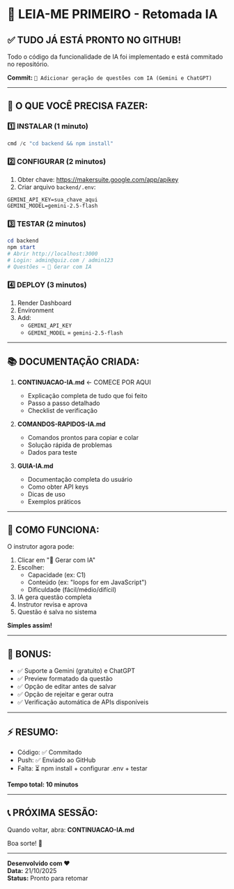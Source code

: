 # 📌 LEIA-ME PRIMEIRO - Retomada IA

## ✅ TUDO JÁ ESTÁ PRONTO NO GITHUB!

Todo o código da funcionalidade de IA foi implementado e está commitado no repositório.

**Commit:** `🤖 Adicionar geração de questões com IA (Gemini e ChatGPT)`

---

## 🎯 O QUE VOCÊ PRECISA FAZER:

### 1️⃣ INSTALAR (1 minuto)
```powershell
cmd /c "cd backend && npm install"
```

### 2️⃣ CONFIGURAR (2 minutos)
1. Obter chave: https://makersuite.google.com/app/apikey
2. Criar arquivo `backend/.env`:
```env
GEMINI_API_KEY=sua_chave_aqui
GEMINI_MODEL=gemini-2.5-flash
```

### 3️⃣ TESTAR (2 minutos)
```powershell
cd backend
npm start
# Abrir http://localhost:3000
# Login: admin@quiz.com / admin123
# Questões → 🤖 Gerar com IA
```

### 4️⃣ DEPLOY (3 minutos)
1. Render Dashboard
2. Environment
3. Add:
   - `GEMINI_API_KEY`
   - `GEMINI_MODEL` = `gemini-2.5-flash`

---

## 📚 DOCUMENTAÇÃO CRIADA:

1. **CONTINUACAO-IA.md** ← COMECE POR AQUI
   - Explicação completa de tudo que foi feito
   - Passo a passo detalhado
   - Checklist de verificação

2. **COMANDOS-RAPIDOS-IA.md**
   - Comandos prontos para copiar e colar
   - Solução rápida de problemas
   - Dados para teste

3. **GUIA-IA.md**
   - Documentação completa do usuário
   - Como obter API keys
   - Dicas de uso
   - Exemplos práticos

---

## 🚀 COMO FUNCIONA:

O instrutor agora pode:

1. Clicar em "🤖 Gerar com IA"
2. Escolher:
   - Capacidade (ex: C1)
   - Conteúdo (ex: "loops for em JavaScript")
   - Dificuldade (fácil/médio/difícil)
3. IA gera questão completa
4. Instrutor revisa e aprova
5. Questão é salva no sistema

**Simples assim!**

---

## 🎁 BONUS:

- ✅ Suporte a Gemini (gratuito) e ChatGPT
- ✅ Preview formatado da questão
- ✅ Opção de editar antes de salvar
- ✅ Opção de rejeitar e gerar outra
- ✅ Verificação automática de APIs disponíveis

---

## ⚡ RESUMO:

- Código: ✅ Commitado
- Push: ✅ Enviado ao GitHub
- Falta: ⏳ npm install + configurar .env + testar

**Tempo total: 10 minutos**

---

## 📞 PRÓXIMA SESSÃO:

Quando voltar, abra: **CONTINUACAO-IA.md**

Boa sorte! 🎉

---

**Desenvolvido com ❤️**  
**Data:** 21/10/2025  
**Status:** Pronto para retomar
